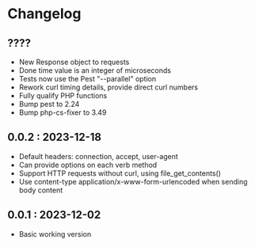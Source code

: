 # Changelog

## ????
- New Response object to requests
- Done time value is an integer of microseconds 
- Tests now use the Pest "--parallel" option
- Rework curl timing details, provide direct curl numbers
- Fully qualify PHP functions
- Bump pest to 2.24
- Bump php-cs-fixer to 3.49

## 0.0.2 : 2023-12-18
- Default headers: connection, accept, user-agent
- Can provide options on each verb method
- Support HTTP requests without curl, using file_get_contents()
- Use content-type application/x-www-form-urlencoded when sending body content

## 0.0.1 : 2023-12-02
- Basic working version
